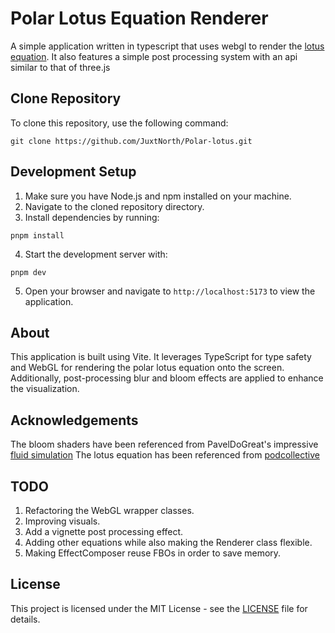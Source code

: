 # Polar Lotus Equation Renderer

A simple application written in typescript that uses webgl to render the [lotus equation](https://podcollective.com/polar-graph-art-quickgraph-a/lotus-equasion/). It also features a simple post processing system with an api similar to that of three.js

## Clone Repository

To clone this repository, use the following command:

```
git clone https://github.com/JuxtNorth/Polar-lotus.git
```

## Development Setup

1. Make sure you have Node.js and npm installed on your machine.
2. Navigate to the cloned repository directory.
3. Install dependencies by running:

```
pnpm install
```

4. Start the development server with:

```
pnpm dev
```

5. Open your browser and navigate to `http://localhost:5173` to view the application.

## About

This application is built using Vite. It leverages TypeScript for type safety and WebGL for rendering the polar lotus equation onto the screen. Additionally, post-processing blur and bloom effects are applied to enhance the visualization.

## Acknowledgements

The bloom shaders have been referenced from PavelDoGreat's impressive [fluid simulation](https://github.com/PavelDoGreat/WebGL-Fluid-Simulation)
The lotus equation has been referenced from [podcollective](https://podcollective.com/polar-graph-art-quickgraph-a/lotus-equasion/)

## TODO

1. Refactoring the WebGL wrapper classes.
2. Improving visuals.
3. Add a vignette post processing effect.
4. Adding other equations while also making the Renderer class flexible.
5. Making EffectComposer reuse FBOs in order to save memory.

## License

This project is licensed under the MIT License - see the [LICENSE](LICENSE) file for details.
